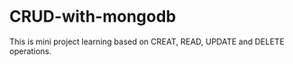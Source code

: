 # CRUD-with-mongodb
This is mini project learning based on CREAT, READ, UPDATE and DELETE operations.
